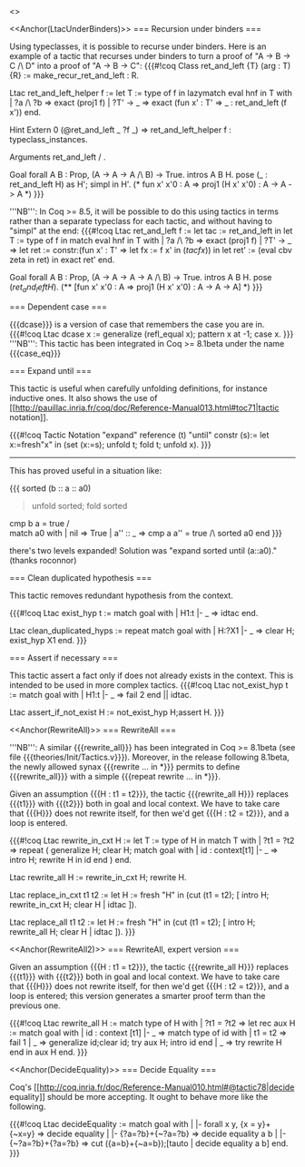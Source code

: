 <<TableOfContents>>

<<Anchor(LtacUnderBinders)>>
=== Recursion under binders ===

Using typeclasses, it is possible to recurse under binders.  Here is an example of a tactic that recurses under binders to turn a proof of "A -> B -> C /\ D" into a proof of "A -> B -> C":
{{{#!coq
Class ret_and_left {T} (arg : T) {R} := make_recur_ret_and_left : R.

Ltac ret_and_left_helper f :=
  let T := type of f in
  lazymatch eval hnf in T with
    | ?a /\ ?b => exact (proj1 f)
    | ?T' -> _
      => exact (fun x' : T' => _ : ret_and_left (f x'))
  end.

Hint Extern 0 (@ret_and_left _ ?f _) => ret_and_left_helper f : typeclass_instances.

Arguments ret_and_left / .

Goal forall A B : Prop, (A -> A -> A /\ B) -> True.
  intros A B H.
  pose (_ : ret_and_left H) as H'; simpl in H'.
(* fun x' x'0 : A => proj1 (H x' x'0) : A -> A -> A *)
}}}

'''NB''': In Coq >= 8.5, it will be possible to do this using tactics in terms rather than a separate typeclass for each tactic, and without having to "simpl" at the end:
{{{#!coq
Ltac ret_and_left f :=
  let tac := ret_and_left in
  let T := type of f in
  match eval hnf in T with
    | ?a /\ ?b => exact (proj1 f)
    | ?T' -> _ =>
      let ret := constr:(fun x' : T' => let fx := f x' in
                                        $(tac fx)$) in
      let ret' := (eval cbv zeta in ret) in
      exact ret'
  end.

Goal forall A B : Prop, (A -> A -> A -> A /\ B) -> True.
  intros A B H.
  pose $(ret_and_left H)$.
  (** [fun x' x'0 : A => proj1 (H x' x'0) : A -> A -> A] *)
}}}


=== Dependent case ===

{{{dcase}}} is a version of case that remembers the case you are in.
{{{#!coq
Ltac dcase x := generalize (refl_equal x); pattern x at -1; case x.
}}}
'''NB''': This tactic has been integrated in Coq >= 8.1beta under the name {{{case_eq}}}

=== Expand until ===

This tactic is useful when carefully unfolding definitions, for instance inductive ones.
It also shows the use of [[http://pauillac.inria.fr/coq/doc/Reference-Manual013.html#toc71|tactic notation]].

{{{#!coq
Tactic Notation "expand" reference (t) "until" constr (s):=
  let x:=fresh"x" in
  (set (x:=s); unfold t; fold t;  unfold x).
}}}

-----

This has proved useful in a situation like:

{{{
   sorted (b :: a :: a0)

> unfold sorted; fold sorted

   cmp b a = true /\
   match a0 with
   | nil => True
   | a'' :: _ => cmp a a'' = true /\ sorted a0
   end
}}}

there's two levels expanded! Solution was "expand sorted until (a::a0)." (thanks roconnor)

=== Clean duplicated hypothesis ===

This tactic removes redundant hypothesis from the context.

{{{#!coq
Ltac exist_hyp t := match goal with
  | H1:t |- _ => idtac
 end.

Ltac clean_duplicated_hyps :=
  repeat match goal with
      | H:?X1 |- _ => clear H; exist_hyp X1
end.
}}}

=== Assert if necessary ===

This tactic assert a fact only if does not already exists in the context. This is intended to be used in more complex tactics.
{{{#!coq
Ltac not_exist_hyp t := match goal with
  | H1:t |- _ => fail 2
 end || idtac.

Ltac assert_if_not_exist H :=
  not_exist_hyp H;assert H.
}}}

<<Anchor(RewriteAll)>>
=== RewriteAll ===

'''NB''': A similar {{{rewrite_all}}} has been integrated in Coq >= 8.1beta
(see file {{{theories/Init/Tactics.v}}}). Moreover, in the release following 8.1beta,
the newly allowed synax {{{rewrite ... in *}}} permits to define {{{rewrite_all}}}
with a simple {{{repeat rewrite ... in *}}}.


Given an assumption {{{H : t1 = t2}}},
the tactic {{{rewrite_all H}}} replaces {{{t1}}} with {{{t2}}}
both in goal and local context.
We have to take care that {{{H}}} does not rewrite itself,
for then we'd get {{{H : t2 = t2}}}, and a loop is entered.

{{{#!coq
Ltac rewrite_in_cxt H :=
  let T := type of H in
  match T with
  | ?t1 = ?t2 =>
      repeat
      (
      generalize H; clear H;
      match goal with
      | id : context[t1] |- _ =>
          intro H; rewrite H in id
      end
      )
  end.

Ltac rewrite_all H :=
  rewrite_in_cxt H; rewrite H.

Ltac replace_in_cxt t1 t2 :=
  let H := fresh "H" in
  (cut (t1 = t2); [ intro H; rewrite_in_cxt H; clear H | idtac ]).

Ltac replace_all t1 t2 :=
  let H := fresh "H" in
  (cut (t1 = t2); [ intro H; rewrite_all H; clear H | idtac ]).
}}}


<<Anchor(RewriteAll2)>>
=== RewriteAll, expert version ===

Given an assumption {{{H : t1 = t2}}},
the tactic {{{rewrite_all H}}} replaces {{{t1}}} with {{{t2}}}
both in goal and local context.
We have to take care that {{{H}}} does not rewrite itself,
for then we'd get {{{H : t2 = t2}}}, and a loop is entered;
this version generates a smarter proof term than the previous one.

{{{#!coq
Ltac rewrite_all H :=
 match type of H with
 | ?t1 = ?t2 =>
   let rec aux H :=
     match goal with
     | id : context [t1] |- _ =>
       match type of id with
       | t1 = t2 => fail 1
       | _ => generalize id;clear id; try aux H; intro id
       end
     | _ => try rewrite H
     end in
   aux H
 end.
}}}


<<Anchor(DecideEquality)>>
=== Decide Equality ===

Coq's [[http://coq.inria.fr/doc/Reference-Manual010.html#@tactic78|decide equality]] should be more accepting.  It ought to behave more like the following.

{{{#!coq
Ltac decideEquality :=
match goal with
| |- forall x y, {x = y}+{~x=y} => decide equality
| |- {?a=?b}+{~?a=?b} => decide equality a b
| |- {~?a=?b}+{?a=?b} => cut ({a=b}+{~a=b});[tauto | decide equality a b]
end.
}}}
